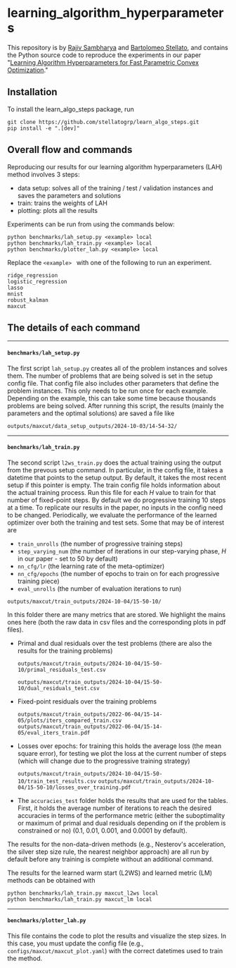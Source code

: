 # learning_algorithm_hyperparameters

This repository is by
[Rajiv Sambharya](https://rajivsambharya.github.io/) and [Bartolomeo Stellato](https://stellato.io/),
and contains the Python source code to reproduce the experiments in our paper
"[Learning Algorithm Hyperparameters for Fast Parametric Convex Optimization](https://arxiv.org/pdf/2411.15717)."

## Installation
To install the learn_algo_steps package, run
```
git clone https://github.com/stellatogrp/learn_algo_steps.git
pip install -e ".[dev]"
```

## Overall flow and commands
Reproducing our results for our learning algorithm hyperparameters (LAH) method involves 3 steps:
- data setup: solves all of the training / test / validation instances and saves the parameters and solutions
- train: trains the weights of LAH
- plotting:  plots all the results

Experiments can be run from using the commands below:
```
python benchmarks/lah_setup.py <example> local
python benchmarks/lah_train.py <example> local
python benchmarks/plotter_lah.py <example> local
```

Replace the ```<example> ``` with one of the following to run an experiment.
```
ridge_regression
logistic_regression
lasso
mnist
robust_kalman
maxcut
```


## The details of each command

***
#### ```benchmarks/lah_setup.py```

The first script ```lah_setup.py``` creates all of the problem instances and solves them.
The number of problems that are being solved is set in the setup config file.
That config file also includes other parameters that define the problem instances. 
This only needs to be run once for each example.
Depending on the example, this can take some time because thousands problems are being solved.
After running this script, the results (mainly the parameters and the optimal solutions) are saved a file like
```
outputs/maxcut/data_setup_outputs/2024-10-03/14-54-32/
```

***
#### ```benchmarks/lah_train.py```

The second script ```l2ws_train.py``` does the actual training using the output from the prevous setup command.
In particular, in the config file, it takes a datetime that points to the setup output.
By default, it takes the most recent setup if this pointer is empty.
The train config file holds information about the actual training process.
Run this file for each $H$ value to train for that number of fixed-point steps.
By default we do progressive training $10$ steps at a time.
To replicate our results in the paper, no inputs in the config need to be changed.
Periodically, we evaluate the performance of the learned optimizer over both the training and test sets.
Some that may be of interest are
- ```train_unrolls``` (the number of progressive training steps)
- ```step_varying_num``` (the number of iterations in our step-varying phase, $H$ in our paper - set to $50$ by default)
- ```nn_cfg/lr``` (the learning rate of the meta-optimizer)
- ```nn_cfg/epochs``` (the number of epochs to train on for each progressive training piece)
- ```eval_unrolls``` (the number of evaluation iterations to run)

```
outputs/maxcut/train_outputs/2024-10-04/15-50-10/
```
In this folder there are many metrics that are stored.
We highlight the mains ones here (both the raw data in csv files and the corresponding plots in pdf files).


- Primal and dual residuals over the test problems (there are also the results for the training problems)

    ```outputs/maxcut/train_outputs/2024-10-04/15-50-10/primal_residuals_test.csv```

    ```outputs/maxcut/train_outputs/2024-10-04/15-50-10/dual_residuals_test.csv```

- Fixed-point residuals over the training problems 

    ```outputs/maxcut/train_outputs/2022-06-04/15-14-05/plots/iters_compared_train.csv```
    ```outputs/maxcut/train_outputs/2022-06-04/15-14-05/eval_iters_train.pdf```

- Losses over epochs: for training this holds the average loss (the mean square error), for testing we plot the loss at the current number of steps (which will change due to the progressive training strategy)

    ```outputs/maxcut/train_outputs/2024-10-04/15-50-10/train_test_results.csv```
    ```outputs/maxcut/train_outputs/2024-10-04/15-50-10/losses_over_training.pdf```

- The ```accuracies_test``` folder holds the results that are used for the tables. First, it holds the average number of iterations to reach the desired accuracies in terms of the performance metric (either the suboptimality or maximum of primal and dual residuals depending on if the problem is constrained or no) ($0.1$, $0.01$, $0.001$, and $0.0001$ by default).


The results for the non-data-driven methods (e.g., Nesterov's acceleration, the silver step size rule, the nearest neighbor approach) are all run by default before any training is complete without an additional command.

The results for the learned warm start (L2WS) and learned metric (LM) methods can be obtained with
```
python benchmarks/lah_train.py maxcut_l2ws local
python benchmarks/lah_train.py maxcut_lm local
```

***
#### ```benchmarks/plotter_lah.py```
This file contains the code to plot the results and visualize the step sizes.
In this case, you must update the config file (e.g., ```configs/maxcut/maxcut_plot.yaml```) with the correct datetimes used to train the method.